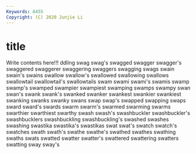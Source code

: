 ```yaml
---
Keywords: 6455
Copyright: (C) 2020 Junjie Li
---
```


# title

Write contents here!!!
ddling 
swag 
swag's 
swagged 
swagger 
swagger's 
swaggered
swaggerer 
swaggering 
swaggers 
swagging 
swags 
swain 
swain's 
swains 
swallow 
swallow's
swallowed 
swallowing 
swallows 
swallowtail 
swallowtail's 
swallowtails 
swam 
swami 
swami's 
swamis
swamp 
swamp's 
swamped 
swampier 
swampiest 
swamping 
swamps 
swampy 
swan 
swan's
swank 
swank's 
swanked 
swanker 
swankest 
swankier 
swankiest 
swanking 
swanks 
swanky
swans 
swap 
swap's 
swapped 
swapping 
swaps 
sward 
sward's 
swards 
swarm
swarm's 
swarmed 
swarming 
swarms 
swarthier 
swarthiest 
swarthy 
swash 
swash's 
swashbuckler
swashbuckler's 
swashbucklers 
swashbuckling 
swashbuckling's 
swashed 
swashes 
swashing 
swastika 
swastika's 
swastikas
swat 
swat's 
swatch 
swatch's 
swatches 
swath 
swath's 
swathe 
swathe's 
swathed
swathes 
swathing 
swaths 
swats 
swatted 
swatter 
swatter's 
swattered 
swattering 
swatters
swatting 
sway 
sway's 

